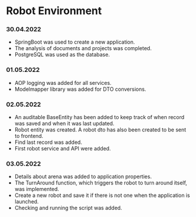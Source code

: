 # Robot Environment


### 30.04.2022
- SpringBoot was used to create a new application. 
- The analysis of documents and projects was completed.
- PostgreSQL was used as the database.

### 01.05.2022
- AOP logging was added for all services.
- Modelmapper library was added for DTO conversions.

### 02.05.2022
- An auditable BaseEntity has been added to keep track of when record was saved and when it was last updated.
- Robot entity was created. A robot dto has also been created to be sent to frontend.
- Find last record was added.
- First robot service and API were added.

### 03.05.2022
- Details about arena was added to application properties.
- The TurnAround function, which triggers the robot to turn around itself, was implemented.
- Create a new robot and save it if there is not one when the application is launched.
- Checking and running the script was added.
